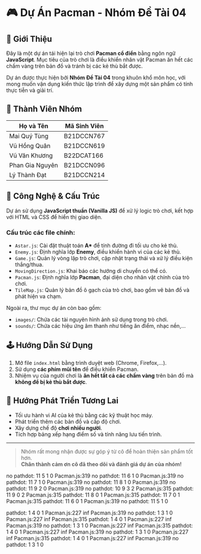 # 🎮 Dự Án Pacman - Nhóm Đề Tài 04

## 📌 Giới Thiệu

Đây là một dự án tái hiện lại trò chơi **Pacman cổ điển** bằng ngôn ngữ **JavaScript**. Mục tiêu của trò chơi là điều khiển nhân vật Pacman ăn hết các chấm vàng trên bản đồ và tránh bị các kẻ thù bắt được.

Dự án được thực hiện bởi **Nhóm Đề Tài 04** trong khuôn khổ môn học, với mong muốn vận dụng kiến thức lập trình để xây dựng một sản phẩm có tính thực tiễn và giải trí.

## 👥 Thành Viên Nhóm

| Họ và Tên        | Mã Sinh Viên    |
|------------------|-----------------|
| Mai Quý Tùng     | B21DCCN767      |
| Vũ Hồng Quân     | B21DCCN619      |
| Vũ Văn Khương    | B22DCAT166      |
| Phan Gia Nguyên  | B21DCCN096      |
| Lý Thành Đạt     | B21DCCN214      |

## 🧠 Công Nghệ & Cấu Trúc

Dự án sử dụng **JavaScript thuần (Vanilla JS)** để xử lý logic trò chơi, kết hợp với HTML và CSS để hiển thị giao diện.

### Cấu trúc các file chính:

- `Astar.js`: Cài đặt thuật toán **A\*** để tính đường đi tối ưu cho kẻ thù.
- `Enemy.js`: Định nghĩa lớp **Enemy**, điều khiển hành vi của các kẻ thù.
- `Game.js`: Quản lý vòng lặp trò chơi, cập nhật trạng thái và xử lý điều kiện thắng/thua.
- `MovingDirection.js`: Khai báo các hướng di chuyển có thể có.
- `Pacman.js`: Định nghĩa lớp **Pacman**, đại diện cho nhân vật chính của trò chơi.
- `TileMap.js`: Quản lý bản đồ ô gạch của trò chơi, bao gồm vẽ bản đồ và phát hiện va chạm.

Ngoài ra, thư mục dự án còn bao gồm:

- `images/`: Chứa các tài nguyên hình ảnh sử dụng trong trò chơi.
- `sounds/`: Chứa các hiệu ứng âm thanh như tiếng ăn điểm, nhạc nền,...

## 🕹️ Hướng Dẫn Sử Dụng

1. Mở file `index.html` bằng trình duyệt web (Chrome, Firefox,...).
2. Sử dụng **các phím mũi tên** để điều khiển Pacman.
3. Nhiệm vụ của người chơi là **ăn hết tất cả các chấm vàng** trên bản đồ mà **không để bị kẻ thù bắt được**.

## 🚀 Hướng Phát Triển Tương Lai

- Tối ưu hành vi AI của kẻ thù bằng các kỹ thuật học máy.
- Phát triển thêm các bản đồ và cấp độ chơi.
- Xây dựng chế độ **chơi nhiều người**.
- Tích hợp bảng xếp hạng điểm số và tính năng lưu tiến trình.

---

> Nhóm rất mong nhận được sự góp ý từ cô để hoàn thiện sản phẩm tốt hơn.  
> **Chân thành cảm ơn cô đã theo dõi và đánh giá dự án của nhóm!**

no pathdot:  11 5 1 0
Pacman.js:319 no pathdot:  11 6 1 0
Pacman.js:319 no pathdot:  11 7 1 0
Pacman.js:319 no pathdot:  11 8 1 0
Pacman.js:319 no pathdot:  11 9 2 0
Pacman.js:319 no pathdot:  10 9 3 2
Pacman.js:315 pathdot:  11 9 0 2
Pacman.js:315 pathdot:  11 8 0 1
Pacman.js:315 pathdot:  11 7 0 1
Pacman.js:315 pathdot:  11 6 0 1
Pacman.js:319 no pathdot:  11 5 1 0




pathdot:  1 4 0 1
Pacman.js:227 inf
Pacman.js:319 no pathdot:  1 3 1 0
Pacman.js:227 inf
Pacman.js:315 pathdot:  1 4 0 1
Pacman.js:227 inf
Pacman.js:319 no pathdot:  1 3 1 0
Pacman.js:227 inf
Pacman.js:315 pathdot:  1 4 0 1
Pacman.js:227 inf
Pacman.js:319 no pathdot:  1 3 1 0
Pacman.js:227 inf
Pacman.js:315 pathdot:  1 4 0 1
Pacman.js:227 inf
Pacman.js:319 no pathdot:  1 3 1 0